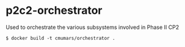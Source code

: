 # p2c2-orchestrator
Used to orchestrate the various subsystems involved in Phase II CP2

```
$ docker build -t cmumars/orchestrator .
```

